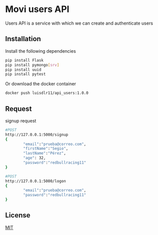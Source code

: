 # Movi users API

Users API is a service with which we can create and authenticate users 

## Installation

Install the following dependencies

```bash
pip install Flask
pip install pymongo[srv]
pip install uuid
pip install pytest
```

Or download the docker container
```bash
docker push luisdlr11/api_users:1.0.0
```

## Request

signup request
```bash
#POST
http://127.0.0.1:5000/signup
{
        "email":"prueba@correo.com",
        "firstName":"Segio",
        "lastName":"Pérez",
        "age": 32,
        "password":"redbullracing11"
}

#POST
http://127.0.0.1:5000/logon
{
        "email":"prueba@correo.com",
        "password":"redbullracing11"
}
```



## License
[MIT](https://choosealicense.com/licenses/mit/)